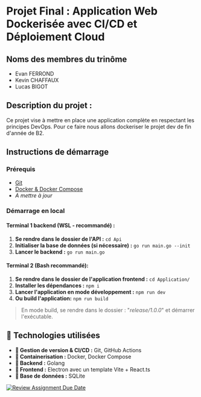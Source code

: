 # Projet Final : Application Web Dockerisée avec CI/CD et Déploiement Cloud  

## Noms des membres du trinôme  
- Evan FERROND 
- Kevin CHAFFAUX 
- Lucas BIGOT 

 ## Description du projet : 
 Ce projet vise à mettre en place une application complète en respectant les principes DevOps. Pour ce faire nous allons dockeriser le projet dev de fin d'année de B2.

## Instructions de démarrage  
### Prérequis  
- [Git](https://git-scm.com/) 
- [Docker & Docker Compose](https://www.docker.com/) 
-  *A mettre à jour*  

### Démarrage en local  

#### **Terminal 1 backend (WSL -  recommandé) :**  
1.  **Se rendre dans le dossier de l'API :**  ```cd Api ```  
2.  **Initialiser la base de données (si nécessaire) :**  ```go run main.go --init ```  
3.  **Lancer le backend :**  ```go run main.go ```  

#### **Terminal 2 (Bash recommandé):**  
1.  **Se rendre dans le dossier de l'application frontend :**  ```cd Application/ ```  
2.  **Installer les dépendances :**  ```npm i ```  
3.  **Lancer l'application en mode développement :**  ```npm run dev ```
4. **Ou build l'application:** ```npm run build```

> En mode build, se rendre dans le dossier : "*release/1.0.0*" et démarrer l'exécutable.

## 🔧 Technologies utilisées
 - **📌 Gestion de version & CI/CD :** Git, GitHub Actions 
 - **📌 Containerisation :** Docker, Docker Compose 
 - **📌 Backend :** Golang
 - **📌 Frontend :** Electron avec un template Vite + React.ts
 - **📌 Base de données :** SQLite


[![Review Assignment Due Date](https://classroom.github.com/assets/deadline-readme-button-22041afd0340ce965d47ae6ef1cefeee28c7c493a6346c4f15d667ab976d596c.svg)](https://classroom.github.com/a/kycsoRcp)
